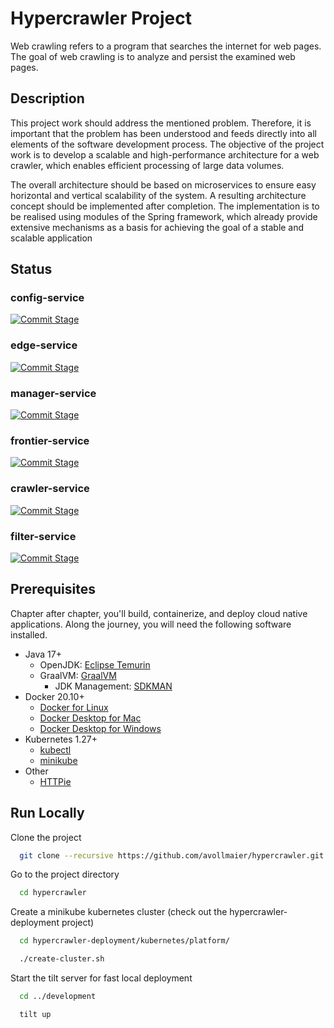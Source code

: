
# Hypercrawler Project

Web crawling refers to a program that searches the internet for web pages. The goal
of web crawling is to analyze and persist the examined web pages. 


## Description
This project work should address the mentioned problem. Therefore, it is important
that the problem has been understood and feeds directly into all elements of the software development process.
The objective of the project work is to develop a scalable and high-performance architecture for a web crawler, which enables efficient processing of large data volumes.

The overall architecture should be based on microservices to ensure easy horizontal
and vertical scalability of the system. A resulting architecture concept should be implemented after completion.
The implementation is to be realised using modules of the Spring framework, which
already provide extensive mechanisms as a basis for achieving the goal of a stable and
scalable application

## Status

### config-service

[![Commit Stage](https://github.com/avollmaier/hypercrawler-config-service/actions/workflows/commit-stage.yml/badge.svg)](https://github.com/avollmaier/hypercrawler-config-service/actions/workflows/commit-stage.yml)

### edge-service

[![Commit Stage](https://github.com/avollmaier/hypercrawler-edge-service/actions/workflows/commit-stage.yml/badge.svg)](https://github.com/avollmaier/hypercrawler-edge-service/actions/workflows/commit-stage.yml)

### manager-service

[![Commit Stage](https://github.com/avollmaier/hypercrawler-manager-service/actions/workflows/commit-stage.yml/badge.svg)](https://github.com/avollmaier/hypercrawler-manager-service/actions/workflows/commit-stage.yml)

### frontier-service

[![Commit Stage](https://github.com/avollmaier/hypercrawler-frontier-service/actions/workflows/commit-stage.yml/badge.svg)](https://github.com/avollmaier/hypercrawler-frontier-service/actions/workflows/commit-stage.yml)

### crawler-service

[![Commit Stage](https://github.com/avollmaier/hypercrawler-crawler-service/actions/workflows/commit-stage.yml/badge.svg)](https://github.com/avollmaier/hypercrawler-crawler-service/actions/workflows/commit-stage.yml)

### filter-service

[![Commit Stage](https://github.com/avollmaier/hypercrawler-filter-service/actions/workflows/commit-stage.yml/badge.svg)](https://github.com/avollmaier/hypercrawler-filter-service/actions/workflows/commit-stage.yml)

## Prerequisites

Chapter after chapter, you'll build, containerize, and deploy cloud native applications. Along the journey, you will
need the following software installed.

* Java 17+
  * OpenJDK: [Eclipse Temurin](https://adoptium.net)
  * GraalVM: [GraalVM](https://www.graalvm.org)
    * JDK Management: [SDKMAN](https://sdkman.io)
* Docker 20.10+
  * [Docker for Linux](https://docs.docker.com/engine/install/ubuntu/)
  * [Docker Desktop for Mac](https://www.docker.com/products/docker-desktop)
  * [Docker Desktop for Windows](https://www.docker.com/products/docker-desktop)
* Kubernetes 1.27+
    * [kubectl](https://kubernetes.io/docs/tasks/tools/install-kubectl/)
    * [minikube](https://minikube.sigs.k8s.io/docs/)
* Other
    * [HTTPie](https://httpie.org/)

## Run Locally

Clone the project

```bash
  git clone --recursive https://github.com/avollmaier/hypercrawler.git
```

Go to the project directory

```bash
  cd hypercrawler
```

Create a minikube kubernetes cluster (check out the hypercrawler-deployment project)

```bash
  cd hypercrawler-deployment/kubernetes/platform/

  ./create-cluster.sh 
```

Start the tilt server for fast local deployment

```bash
  cd ../development

  tilt up
```
